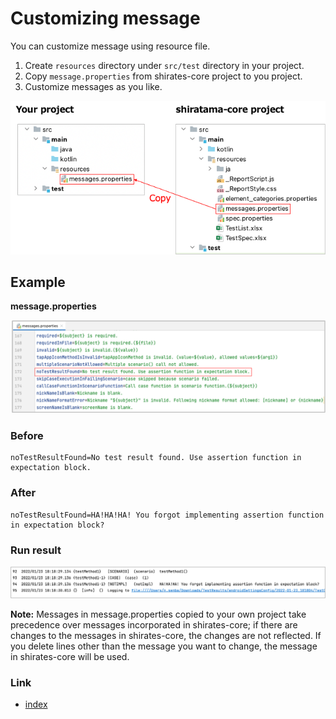 # Customizing message

You can customize message using resource file.

1. Create `resources` directory under `src/test` directory in your project.
2. Copy `message.properties` from shirates-core project to you project.
3. Customize messages as you like.

![](_images/customizing_message.png)

## Example

**message.properties**

![](_images/message.properties.png)

### Before

```
noTestResultFound=No test result found. Use assertion function in expectation block.
```

### After

```
noTestResultFound=HA!HA!HA! You forgot implementing assertion function in expectation block?
```

### Run result

![](_images/customizing_message_properties.png)

**Note:** Messages in message.properties copied to your own project take precedence over messages incorporated in
shirates-core; if there are changes to the messages in shirates-core, the changes are not reflected. If you delete
lines other than the message you want to change, the message in shirates-core will be used.

### Link

- [index](../index.md)

